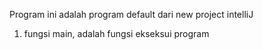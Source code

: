 Program ini adalah program default dari new project intelliJ

1. fungsi main, adalah fungsi ekseksui program
